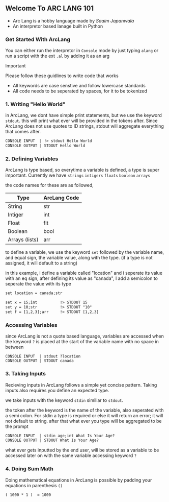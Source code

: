 ## Welcome To **ARC LANG 101**
- Arc Lang is a hobby language made by *Saaim Japanwala*
- An interpretor based lanage built in Python


### Get Started With ArcLang
You can either run the interpretor in `Console` mode by just typing `alang` or run a script with the ext `.al` by adding it as an arg
> [!IMPORTANT]
> Please follow these guidlines to write code that works 

- All keywords are case senstive and follow lowercase standards
- All code needs to be seperated by spaces, for it to be tokenized

### 1. Writing "Hello World"
in ArcLang, we dont have simple print statements, but we use the keyword `stdout`. this will print what ever will be provided in the tokens after. Since ArcLang does not use quotes to ID strings, stdout will aggregate everything that comes after.
```txt
CONSOLE INPUT  | !> stdout Hello World
CONSOLE OUTPUT | STDOUT Hello World
```

### 2. Defining Variables
ArcLang is type based, so everytime a variable is defined, a type is super important. Currently we have `strings` `intigers` `floats` `boolean` `arrays`

the code names for these are as followed,

| Type | ArcLang Code | 
|----------|----------|
| String | str | 
| Intiger | int |
| Float | flt |
| Boolean| bool |
| Arrays (lists) | arr |

to define a variable, we use the keyword `set` followed by the variable name, and equal sign, the variable value, along with the type. (if a type is not assigned, it will default to a string)

in this example, i define a variable called "location" and i seperate its value with an eq sign, after defining its value as "canada", I add a semicolon to seperate the value with its type
```txt
set location = canada;str
```
```txt
set x = 15;int          !> STDOUT 15
set y = 10;str          !> STDOUT "10"
set f = [1,2,3];arr     !> STDOUT [1,2,3]
```

### Accessing Variables
since ArcLang is not a quote based language, variables are accessed when the keyword `?` is placed at the start of the variable name with no space in between

```[]
CONSOLE INPUT  | stdout ?location
CONSOLE OUTPUT | STDOUT canada
```

### 3. Taking Inputs
Recieving inputs in ArcLang follows a simple yet concise pattern. Taking inputs also requires you define an expected type.

we take inputs with the keyword `stdin` similiar to `stdout`.

the token after the keyword is the name of the variable, also seperated with a semi colon. For stdin a type is required or else it will return an error; it will not default to string. after that what ever you type will be aggregated to be the prompt
```txt
CONSOLE INPUT  | stdin age;int What Is Your Age?
CONSOLE OUTPUT | STDOUT What Is Your Age?
```
what ever gets inputted by the end user, will be stored as a variable to be accessed later on with the same variable accessing keyword `?`

### 4. Doing Sum Math
Doing mathematical equations in ArcLang is possible by padding your equations in parenthesis `()`

```txt
( 1000 * 1 )  = 1000
```